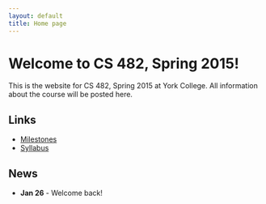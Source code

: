 ```yaml
---
layout: default
title: Home page
---
```


# Welcome to CS 482, Spring 2015!

This is the website for CS 482, Spring 2015 at York College.
All information about the course will be posted here.

## Links

* [Milestones](milestones/index.html)
* [Syllabus](syllabus.html)

## News

* **Jan 26** - Welcome back!
